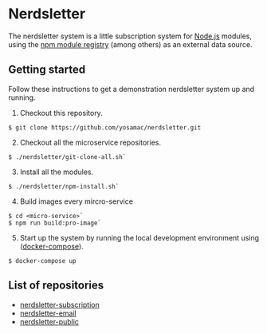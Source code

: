 # Nerdsletter

The nerdsletter system is a little subscription system
for [Node.js](//nodejs.org) modules, using
the [npm module registry](//npmjs.com) (among others) as an external
data source.


## Getting started

Follow these instructions to get a demonstration nerdsletter system up and
running.

1. Checkout this repository.
  ```
  $ git clone https://github.com/yosamac/nerdsletter.git
  ```

2. Checkout all the microservice repositories.
  ```
  $ ./nerdsletter/git-clone-all.sh`
  ```
  
3. Install all the modules.
  ```
  $ ./nerdsletter/npm-install.sh`
  ```

4. Build images every mircro-service
  ```
  $ cd <micro-service>`
  $ npm run build:pro-image`
  ```

5. Start up the system by running the local development environment
  using ([docker-compose](https://docs.docker.com/compose/)).
  ```
  $ docker-compose up
  ```

## List of repositories

* [nerdsletter-subscription](//github.com/yosamac/nerdsletter-subscription)
* [nerdsletter-email](//github.com/yosamac/nerdsletter-email)
* [nerdsletter-public](//github.com/yosamac/nerdsletter-public)



